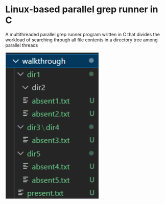 # Linux-based parallel grep runner in C

A multithreaded parallel grep runner program written in C that divides the workload of searching through all file contents in a directory
tree among parallel threads

![Directories](directory.jpeg)

